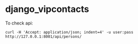 # django_vipcontacts

To check api:

`curl -H 'Accept: application/json; indent=4' -u user:pass http://127.0.0.1:8001/api/persons/`